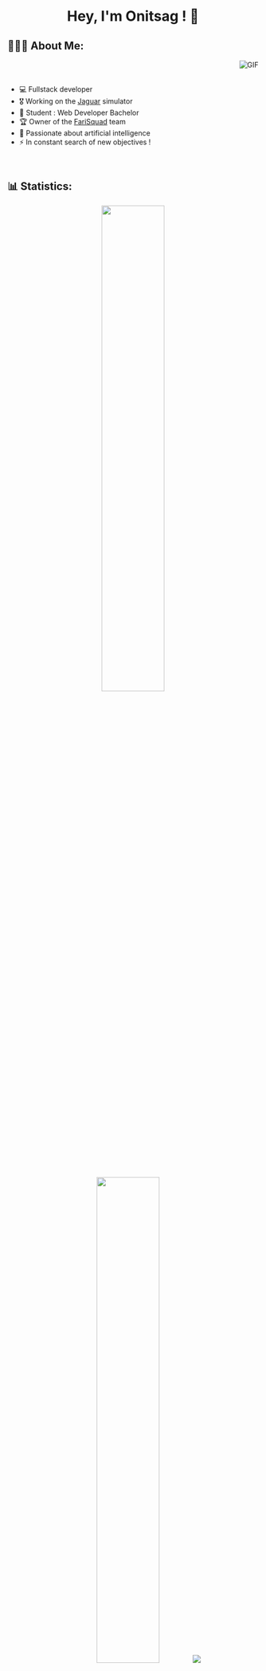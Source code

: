 <h1 align="center">Hey, I'm Onitsag ! 👋</h1>

<h2 align="left">👨🏻‍💻 About Me:</h2>

<img alt="GIF" align="right" src="https://i.ibb.co/MkbRWsP/0611.gif">

<br>
<br>

- 💻 Fullstack developer
- 🎖️ Working on the [Jaguar](https://fr.wikipedia.org/wiki/Engin_blind%C3%A9_de_reconnaissance_et_de_combat) simulator
- 🚀 Student : Web Developer Bachelor
- 🏆 Owner of the [FariSquad](https://farisun.fr/) team
- 🤖 Passionate about artificial intelligence
- ⚡ In constant search of new objectives !

<br>

<h2 align="left">📊 Statistics:</h2>

<p align="center">
  <img height="50%" width="auto" src="https://github-readme-stats.vercel.app/api?username=Onitsag&show_icons=true&count_private=true&theme=darcula&hide_border=true&hide=issues,prs&bg_color=00000000">
  <img height="50%" width="auto" src="https://github-readme-stats.vercel.app/api/top-langs/?username=Onitsag&layout=compact&hide_border=true&theme=darcula&bg_color=00000000&langs_count=6">
  <img src="https://github-readme-streak-stats.herokuapp.com?user=Onitsag&theme=darcula&hide_border=true&background=FFFFFF00">
</p>


<h2 align="left">Languages:</h2>

<p>
  ![ChatGPT](https://img.shields.io/badge/ChatGPT-412991?style=for-the-badge&labelColor=black&logo=OpenAI&logoColor=412991)
  ![MariaDB](https://img.shields.io/badge/MariaDB-003545?style=for-the-badge&labelColor=black&logo=mariadb&logoColor=003545)
  ![MySQL](https://img.shields.io/badge/MySQL-4479A1?style=for-the-badge&labelColor=black&logo=mysql&logoColor=4479A1)
  ![Figma](https://img.shields.io/badge/Figma-F24E1E?style=for-the-badge&labelColor=black&logo=figma&logoColor=F24E1E)
  ![Canva](https://img.shields.io/badge/Canva-00C4CC?style=for-the-badge&labelColor=black&logo=canva&logoColor=00C4CC)
  ![.NET](https://img.shields.io/badge/.NET-512BD4?style=for-the-badge&labelColor=black&logo=dotnet&logoColor=512BD4)
  ![Bootstrap](https://img.shields.io/badge/Bootstrap-7952B3?style=for-the-badge&labelColor=black&logo=bootstrap&logoColor=7952B3)
  ![Electron](https://img.shields.io/badge/Electron-47848F?style=for-the-badge&labelColor=black&logo=electron&logoColor=47848F)
  ![Expo](https://img.shields.io/badge/Expo-000020?style=for-the-badge&labelColor=black&logo=expo&logoColor=000020)
  ![Express.js](https://img.shields.io/badge/Express.js-000000?style=for-the-badge&labelColor=black&logo=express&logoColor=000000)
  ![Flutter](https://img.shields.io/badge/Flutter-02569B?style=for-the-badge&labelColor=black&logo=flutter&logoColor=02569B)
  ![Laravel](https://img.shields.io/badge/Laravel-FF2D20?style=for-the-badge&labelColor=black&logo=laravel&logoColor=FF2D20)
  ![NPM](https://img.shields.io/badge/NPM-CB3837?style=for-the-badge&labelColor=black&logo=npm&logoColor=CB3837)
  ![Node.js](https://img.shields.io/badge/Node.js-339933?style=for-the-badge&labelColor=black&logo=nodedotjs&logoColor=339933)
  ![Nodemon](https://img.shields.io/badge/Nodemon-76D04B?style=for-the-badge&labelColor=black&logo=nodemon&logoColor=76D04B)
  ![PNPM](https://img.shields.io/badge/PNPM-F69220?style=for-the-badge&labelColor=black&logo=pnpm&logoColor=F69220)
  ![React Native](https://img.shields.io/badge/React_Native-20232A?style=for-the-badge&labelColor=black&logo=react&logoColor=20232A)
  ![Socket.io](https://img.shields.io/badge/Socket.io-010101?style=for-the-badge&labelColor=black&logo=socketdotio&logoColor=010101)
  ![Symfony](https://img.shields.io/badge/Symfony-000000?style=for-the-badge&labelColor=black&logo=symfony&logoColor=000000)
  ![Vite](https://img.shields.io/badge/Vite-646CFF?style=for-the-badge&labelColor=black&logo=vite&logoColor=646CFF)
  ![Vue.js](https://img.shields.io/badge/Vue.js-4FC08D?style=for-the-badge&labelColor=black&logo=vuedotjs&logoColor=4FC08D)
  ![Unity](https://img.shields.io/badge/Unity-000000?style=for-the-badge&labelColor=black&logo=unity&logoColor=000000)
  ![Unreal Engine](https://img.shields.io/badge/Unreal_Engine-313131?style=for-the-badge&labelColor=black&logo=unrealengine&logoColor=313131)
  ![OVH](https://img.shields.io/badge/OVH-123F6D?style=for-the-badge&labelColor=black&logo=ovh&logoColor=123F6D)
  ![C#](https://img.shields.io/badge/C_Sharp-239120?style=for-the-badge&labelColor=black&logo=csharp&logoColor=239120)
  ![CSS3](https://img.shields.io/badge/CSS3-1572B6?style=for-the-badge&labelColor=black&logo=css3&logoColor=1572B6)
  ![Dart](https://img.shields.io/badge/Dart-0175C2?style=for-the-badge&labelColor=black&logo=dart&logoColor=0175C2)
  ![HTML5](https://img.shields.io/badge/HTML5-E34F26?style=for-the-badge&labelColor=black&logo=html5&logoColor=E34F26)
  ![Java](https://img.shields.io/badge/Java-007396?style=for-the-badge&labelColor=black&logo=java&logoColor=007396)
  ![JavaScript](https://img.shields.io/badge/JavaScript-F7DF1E?style=for-the-badge&labelColor=black&logo=javascript&logoColor=F7DF1E)
  ![Kotlin](https://img.shields.io/badge/Kotlin-0095D5?style=for-the-badge&labelColor=black&logo=kotlin&logoColor=0095D5)
  ![Markdown](https://img.shields.io/badge/Markdown-000000?style=for-the-badge&labelColor=black&logo=markdown&logoColor=000000)
  ![PHP](https://img.shields.io/badge/PHP-777BB4?style=for-the-badge&labelColor=black&logo=php&logoColor=777BB4)
  ![PowerShell](https://img.shields.io/badge/PowerShell-5391FE?style=for-the-badge&labelColor=black&logo=powershell&logoColor=5391FE)
  ![Python](https://img.shields.io/badge/Python-3776AB?style=for-the-badge&labelColor=black&logo=python&logoColor=3776AB)
  ![LibreOffice](https://img.shields.io/badge/LibreOffice-18A303?style=for-the-badge&labelColor=black&logo=libreoffice&logoColor=18A303)
  ![Debian](https://img.shields.io/badge/Debian-A81D33?style=for-the-badge&labelColor=black&logo=debian&logoColor=A81D33)
  ![Linux](https://img.shields.io/badge/Linux-FCC624?style=for-the-badge&labelColor=black&logo=linux&logoColor=FCC624)
  ![Ubuntu](https://img.shields.io/badge/Ubuntu-E95420?style=for-the-badge&labelColor=black&logo=ubuntu&logoColor=E95420)
  ![Windows](https://img.shields.io/badge/Windows-0078D6?style=for-the-badge&labelColor=black&logo=windows&logoColor=0078D6)
  ![Sequelize](https://img.shields.io/badge/Sequelize-52B0E7?style=for-the-badge&labelColor=black&logo=sequelize&logoColor=52B0E7)
  ![Docker](https://img.shields.io/badge/Docker-2496ED?style=for-the-badge&labelColor=black&logo=docker&logoColor=2496ED)
  ![Notion](https://img.shields.io/badge/Notion-000000?style=for-the-badge&labelColor=black&logo=notion&logoColor=000000)
  ![Trello](https://img.shields.io/badge/Trello-0052CC?style=for-the-badge&labelColor=black&logo=trello&logoColor=0052CC)
  ![Postman](https://img.shields.io/badge/Postman-FF6C37?style=for-the-badge&labelColor=black&logo=postman&logoColor=FF6C37)
  ![Apache](https://img.shields.io/badge/Apache-D22128?style=for-the-badge&labelColor=black&logo=apache&logoColor=D22128)
  ![Nginx](https://img.shields.io/badge/Nginx-269539?style=for-the-badge&labelColor=black&logo=nginx&logoColor=269539)
  ![Git](https://img.shields.io/badge/Git-F05032?style=for-the-badge&labelColor=black&logo=git&logoColor=F05032)
  ![GitHub](https://img.shields.io/badge/GitHub-181717?style=for-the-badge&labelColor=black&logo=github&logoColor=181717)
  ![GitLab](https://img.shields.io/badge/GitLab-FC6D26?style=for-the-badge&labelColor=black&logo=gitlab&logoColor=FC6D26)
</p>
